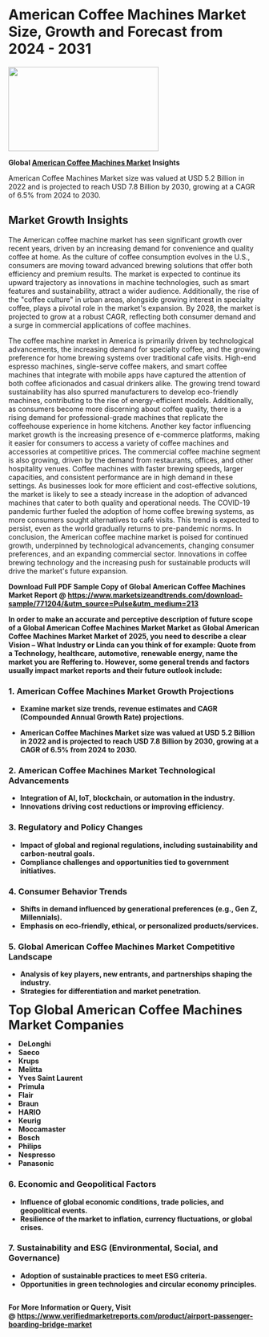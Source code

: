 <H1>American Coffee Machines Market Size, Growth and Forecast from 2024 - 2031</H1><img class="aligncenter size-medium wp-image-584254" src="https://thirdeyenews.in/wp-content/uploads/2024/09/Global-Market-Research-300x168.jpeg" alt="" width="300" height="168" /><p><strong>Global&nbsp;<a href="https://www.marketsizeandtrends.com/download-sample/771204/&amp;utm_source=Pulse&amp;utm_medium=213">American Coffee Machines Market</a> Insights</strong></p><p>American Coffee Machines Market size was valued at USD 5.2 Billion in 2022 and is projected to reach USD 7.8 Billion by 2030, growing at a CAGR of 6.5% from 2024 to 2030.</p><p><h2>Market Growth Insights</h2> <p>The American coffee machine market has seen significant growth over recent years, driven by an increasing demand for convenience and quality coffee at home. As the culture of coffee consumption evolves in the U.S., consumers are moving toward advanced brewing solutions that offer both efficiency and premium results. The market is expected to continue its upward trajectory as innovations in machine technologies, such as smart features and sustainability, attract a wider audience. Additionally, the rise of the "coffee culture" in urban areas, alongside growing interest in specialty coffee, plays a pivotal role in the market's expansion. By 2028, the market is projected to grow at a robust CAGR, reflecting both consumer demand and a surge in commercial applications of coffee machines.</p> <p><strong></strong></p> <p>The coffee machine market in America is primarily driven by technological advancements, the increasing demand for specialty coffee, and the growing preference for home brewing systems over traditional cafe visits. High-end espresso machines, single-serve coffee makers, and smart coffee machines that integrate with mobile apps have captured the attention of both coffee aficionados and casual drinkers alike. The growing trend toward sustainability has also spurred manufacturers to develop eco-friendly machines, contributing to the rise of energy-efficient models. Additionally, as consumers become more discerning about coffee quality, there is a rising demand for professional-grade machines that replicate the coffeehouse experience in home kitchens. Another key factor influencing market growth is the increasing presence of e-commerce platforms, making it easier for consumers to access a variety of coffee machines and accessories at competitive prices. The commercial coffee machine segment is also growing, driven by the demand from restaurants, offices, and other hospitality venues. Coffee machines with faster brewing speeds, larger capacities, and consistent performance are in high demand in these settings. As businesses look for more efficient and cost-effective solutions, the market is likely to see a steady increase in the adoption of advanced machines that cater to both quality and operational needs. The COVID-19 pandemic further fueled the adoption of home coffee brewing systems, as more consumers sought alternatives to café visits. This trend is expected to persist, even as the world gradually returns to pre-pandemic norms. In conclusion, the American coffee machine market is poised for continued growth, underpinned by technological advancements, changing consumer preferences, and an expanding commercial sector. Innovations in coffee brewing technology and the increasing push for sustainable products will drive the market's future expansion. <p><strong></p><p><span class=""><strong>Download Full PDF Sample Copy of Global American Coffee Machines Market Report</strong> @ <a href="https://www.marketsizeandtrends.com/download-sample/771204/&amp;utm_source=Pulse&amp;utm_medium=213" target="_blank">https://www.marketsizeandtrends.com/download-sample/771204/&amp;utm_source=Pulse&amp;utm_medium=213</a></span></p><p>In order to make an accurate and perceptive description of future scope of a Global&nbsp;American Coffee Machines Market Market as Global&nbsp;American Coffee Machines Market Market of 2025, you need to describe a clear Vision &ndash; What Industry or Linda can you think of for example: Quote from a Technology, healthcare, automotive, renewable energy, name the market you are Reffering to. However, some general trends and factors usually impact market reports and their future outlook include:</p><h3>1.&nbsp;<strong>American Coffee Machines Market Growth Projections</strong></h3><ul><li>Examine market size trends, revenue estimates and CAGR (Compounded Annual Growth Rate) projections.</li><li><p>American Coffee Machines Market size was valued at USD 5.2 Billion in 2022 and is projected to reach USD 7.8 Billion by 2030, growing at a CAGR of 6.5% from 2024 to 2030.</p></li></ul><h3>2.&nbsp;<strong>American Coffee Machines Market Technological Advancements</strong></h3><ul><li>Integration of AI, IoT, blockchain, or automation in the industry.</li><li>Innovations driving cost reductions or improving efficiency.</li></ul><h3>3.&nbsp;<strong>Regulatory and Policy Changes</strong></h3><ul><li>Impact of global and regional regulations, including sustainability and carbon-neutral goals.</li><li>Compliance challenges and opportunities tied to government initiatives.</li></ul><h3>4.&nbsp;<strong>Consumer Behavior Trends</strong></h3><ul><li>Shifts in demand influenced by generational preferences (e.g., Gen Z, Millennials).</li><li>Emphasis on eco-friendly, ethical, or personalized products/services.</li></ul><h3>5.&nbsp;<strong>Global American Coffee Machines Market Competitive Landscape</strong></h3><ul><li>Analysis of key players, new entrants, and partnerships shaping the industry.</li><li>Strategies for differentiation and market penetration.</li></ul><p data-pm-slice="1 1 []"><span style="color: inherit; font-family: inherit; font-size: 25px;">Top Global American Coffee Machines Market Companies</span></p><div class="" data-test-id=""><p><li>DeLonghi</li><li> Saeco</li><li> Krups</li><li> Melitta</li><li> Yves Saint Laurent</li><li> Primula</li><li> Flair</li><li> Braun</li><li> HARIO</li><li> Keurig</li><li> Moccamaster</li><li> Bosch</li><li> Philips</li><li> Nespresso</li><li> Panasonic</li></p></div><h3>6.&nbsp;<strong>Economic and Geopolitical Factors</strong></h3><ul><li>Influence of global economic conditions, trade policies, and geopolitical events.</li><li>Resilience of the market to inflation, currency fluctuations, or global crises.</li></ul><h3>7.&nbsp;<strong>Sustainability and ESG (Environmental, Social, and Governance)</strong></h3><ul><li>Adoption of sustainable practices to meet ESG criteria.</li><li>Opportunities in green technologies and circular economy principles.</li></ul><h2><strong style="font-size: 14px;">For More Information or Query, Visit @&nbsp;</strong><a style="background-color: #ffffff; font-size: 14px;" href="https://www.marketsizeandtrends.com/report/american-coffee-machines-market/" target="_blank">https://www.verifiedmarketreports.com/product/airport-passenger-boarding-bridge-market</a></h2>
